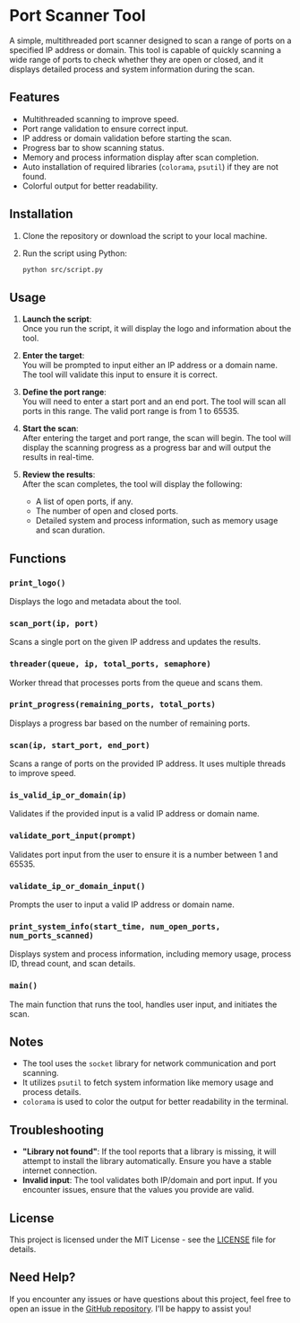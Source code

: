 # Port Scanner Tool

A simple, multithreaded port scanner designed to scan a range of ports on a specified IP address or domain. This tool is capable of quickly scanning a wide range of ports to check whether they are open or closed, and it displays detailed process and system information during the scan.

## Features
- Multithreaded scanning to improve speed.
- Port range validation to ensure correct input.
- IP address or domain validation before starting the scan.
- Progress bar to show scanning status.
- Memory and process information display after scan completion.
- Auto installation of required libraries (`colorama`, `psutil`) if they are not found.
- Colorful output for better readability.

## Installation

1. Clone the repository or download the script to your local machine.

2. Run the script using Python:

   ```bash
   python src/script.py
   ```

## Usage

1. **Launch the script**:  
   Once you run the script, it will display the logo and information about the tool.

2. **Enter the target**:  
   You will be prompted to input either an IP address or a domain name. The tool will validate this input to ensure it is correct.

3. **Define the port range**:  
   You will need to enter a start port and an end port. The tool will scan all ports in this range. The valid port range is from 1 to 65535.

4. **Start the scan**:  
   After entering the target and port range, the scan will begin. The tool will display the scanning progress as a progress bar and will output the results in real-time.

5. **Review the results**:  
   After the scan completes, the tool will display the following:
   - A list of open ports, if any.
   - The number of open and closed ports.
   - Detailed system and process information, such as memory usage and scan duration.

## Functions

### `print_logo()`
Displays the logo and metadata about the tool.

### `scan_port(ip, port)`
Scans a single port on the given IP address and updates the results.

### `threader(queue, ip, total_ports, semaphore)`
Worker thread that processes ports from the queue and scans them.

### `print_progress(remaining_ports, total_ports)`
Displays a progress bar based on the number of remaining ports.

### `scan(ip, start_port, end_port)`
Scans a range of ports on the provided IP address. It uses multiple threads to improve speed.

### `is_valid_ip_or_domain(ip)`
Validates if the provided input is a valid IP address or domain name.

### `validate_port_input(prompt)`
Validates port input from the user to ensure it is a number between 1 and 65535.

### `validate_ip_or_domain_input()`
Prompts the user to input a valid IP address or domain name.

### `print_system_info(start_time, num_open_ports, num_ports_scanned)`
Displays system and process information, including memory usage, process ID, thread count, and scan details.

### `main()`
The main function that runs the tool, handles user input, and initiates the scan.

## Notes
- The tool uses the `socket` library for network communication and port scanning.
- It utilizes `psutil` to fetch system information like memory usage and process details.
- `colorama` is used to color the output for better readability in the terminal.

## Troubleshooting

- **"Library not found"**: If the tool reports that a library is missing, it will attempt to install the library automatically. Ensure you have a stable internet connection.
- **Invalid input**: The tool validates both IP/domain and port input. If you encounter issues, ensure that the values you provide are valid.

## License

This project is licensed under the MIT License - see the [LICENSE](LICENSE) file for details.

## Need Help?

If you encounter any issues or have questions about this project, feel free to open an issue in the [GitHub repository](https://github.com/b-3dev/Port-Scanner/issues). I'll be happy to assist you!